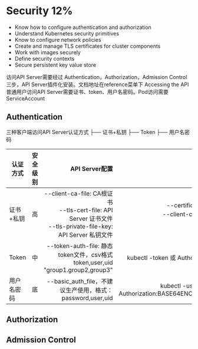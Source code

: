 # Security 12%
- Know how to configure authentication and authorization
- Understand Kubernetes security primitives
- Know to configure network policies
- Create and manage TLS certificates for cluster components
- Work with images securely
- Define security contexts
- Secure persistent key value store

访问API Server需要经过 Authentication，Authorization，Admission Control 三步，API Server插件化安装。文档地址在reference菜单下 Accessing the API
普通用户访问API Server需要证书、token、用户名密码。Pod访问需要ServiceAccount


## Authentication

三种客户端访问API Server认证方式
├── 证书+私钥
├── Token
├── 用户名密码

| 认证方式   | 安全级别    |  API Server配置  |   Client 配置  |    访问示例  | 
| --------   | -----:  | -----: | -----:| :----: |
| 证书+私钥  | 高      |  --client-ca-file: CA根证书 <br> --tls-cert-file: API Server 证书文件 <br> --tls-private-file-key: API Server 私钥文件| --certificate-authority: CA根证书 <br> --client-certificate:客户端证书文件<br> --client-key:客户端私钥   |6    |
| Token     | 中      |   --token-auth-file: 静态token文件，csv格式 <br> token,user,uid "group1.group2,group3"    | kubectl -token 或 Authorization:Bearer ${token}    |6    |
| 用户名密码  | 底      |   --basic_auth_file，不建议生产使用，格式：password,user,uid    | kubectl -username -password 或者 Authorization:BASE64ENCODE(USER:PASSWORD)    |6    |


## Authorization

## Admission Control
